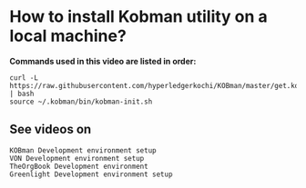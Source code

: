 
# How to install Kobman utility on a local machine?


**Commands used in this video are listed in order:**

    curl -L https://raw.githubusercontent.com/hyperledgerkochi/KOBman/master/get.kobman.io | bash
    source ~/.kobman/bin/kobman-init.sh


## See videos on
	
	KOBman Development environment setup
	VON Development environment setup
	TheOrgBook Development environment 
	Greenlight Development environment setup

